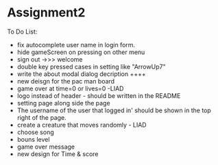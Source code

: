 # Assignment2
 To Do List:
 - fix autocomplete user name in login form.
 - hide gameScreen on pressing on other menu
 - sign out ->>> welcome
 - double key pressed cases in setting like "ArrowUp7"
 - write the about modal dialog decription ++++
 - new deisgn for the pac man board
 - game over at time=0 or lives=0 -LIAD
 - logo instead of header - should be written in the README
 - setting page along side the page
 - The username  of the user that logged in' should be shown in the top right of the page. 
 - create a creature that moves randomly - LIAD
 - choose song 
 - bouns level
 - game over message
 - new design for Time & score  

 

 
